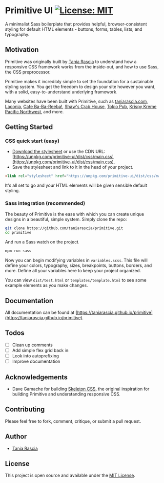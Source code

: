 # Primitive UI [![License: MIT](https://img.shields.io/badge/License-MIT-blue.svg)](https://opensource.org/licenses/MIT)

A minimalist Sass boilerplate that provides helpful, browser-consistent styling for default HTML elements - buttons, forms, tables, lists, and typography.

## Motivation

Primitive was originally built by [Tania Rascia](https://www.taniarascia.com) to understand how a responsive CSS framework works from the inside-out, and how to use Sass, the CSS preprocessor. 

Primitive makes it incredibly simple to set the foundation for a sustainable styling system. You get the freedom to design your site however you want, with a solid, easy-to-understand underlying framework.

Many websites have been built with Primitive, such as [taniarascia.com](https://www.taniarascia.com), [Laconia](https://laconia.site), [Cafe Ba-Ba-Reeba!](http://cafebabareeba.com/), [Shaw's Crab House](http://shawscrabhouse.com), [Tokio Pub](http://tokiopub.com/), [Krispy Kreme Pacific Northwest](http://krispykremepacificnw.com/), and more.

## Getting Started

### CSS quick start (easy)

- [Download the stylesheet](https://taniarascia.github.io/primitive/css/main.css) or use the CDN URL: [https://unpkg.com/primitive-ui/dist/css/main.css](https://unpkg.com/primitive-ui/dist/css/main.css).
- Save the stylesheet and link to it in the head of your project.

```html
<link rel="stylesheet" href="https://unpkg.com/primitive-ui/dist/css/main.css">
```

It's all set to go and your HTML elements will be given sensible default styling.

### Sass integration (recommended)

The beauty of Primitive is the ease with which you can create unique designs in a beautiful, simple system. Simply clone the repo:

```bash
git clone https://github.com/taniarascia/primitive.git
cd primitive
```

And run a Sass watch on the project.

```bash
npm run sass
```

Now you can begin modifying variables in `variables.scss`. This file will define your colors, typography, sizes, breakpoints, buttons, borders, and more. Define all your variables here to keep your project organized. 

You can view `dist/test.html` or `templates/template.html` to see some example elements as you make changes.

## Documentation

All documentation can be found at [https://taniarascia.github.io/primitive](https://taniarascia.github.io/primitive).

## Todos

- [ ] Clean up comments
- [ ] Add simple flex grid back in
- [ ] Look into autoprefixing
- [ ] Improve documentation

## Acknowledgements

- Dave Gamache for building [Skeleton CSS](http://getskeleton.com/), the original inspiration for building Primitive and understanding responsive CSS.

## Contributing

Please feel free to fork, comment, critique, or submit a pull request.

## Author

- [Tania Rascia](https://www.taniarascia.com)

## License

This project is open source and available under the [MIT License](LICENSE.md).
